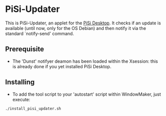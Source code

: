 # PiSi-Updater

This is PiSi-Updater, an applet for the [PiSi Desktop](https://github.com/pcardona34/pi-step-initiative).
It checks if an update is available (until now, only for the OS Debian)
and then notify it via the standard `notify-send' command.

## Prerequisite

- The 'Dunst' notifyer deamon has been loaded within the Xsession: this is 
already done if you yet installed PiSi Desktop.

## Installing

- To add the tool script to your 'autostart' script within WindowMaker, 
just execute:

````
./install_pisi_updater.sh
````
